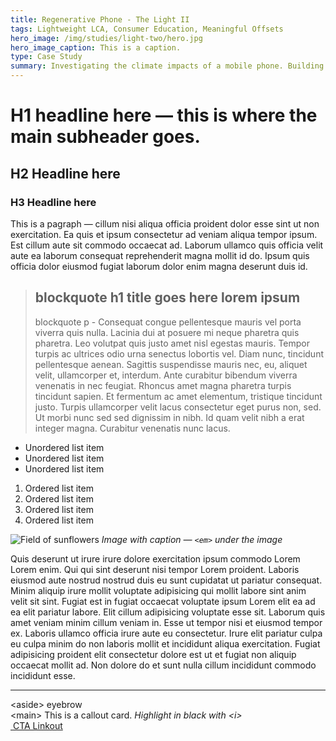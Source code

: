 ```yaml
---
title: Regenerative Phone - The Light II
tags: Lightweight LCA, Consumer Education, Meaningful Offsets
hero_image: /img/studies/light-two/hero.jpg
hero_image_caption: This is a caption.
type: Case Study
summary: Investigating the climate impacts of a mobile phone. Building a novel checkout feature to invite customers into the sustainability conversation.
---
```

# H1 headline here — this is where the main subheader goes.
## H2 Headline here
### H3 Headline here

This is a pagraph — cillum nisi aliqua officia proident dolor esse sint ut non exercitation. Ea quis et ipsum consectetur ad veniam aliqua tempor ipsum. Est cillum aute sit commodo occaecat ad. Laborum ullamco quis officia velit aute ea laborum consequat reprehenderit magna mollit id do. Ipsum quis officia dolor eiusmod fugiat laborum dolor enim magna deserunt duis id.

> ## blockquote h1 title goes here lorem ipsum
> blockquote p - Consequat congue pellentesque mauris vel porta viverra quis nulla. Lacinia dui at posuere mi neque pharetra quis pharetra. Leo volutpat quis justo amet nisl egestas mauris. Tempor turpis ac ultrices odio urna senectus lobortis vel. Diam nunc, tincidunt pellentesque aenean. Sagittis suspendisse mauris nec, eu, aliquet velit, ullamcorper et, interdum. Ante curabitur bibendum viverra venenatis in nec feugiat. Rhoncus amet magna pharetra turpis tincidunt sapien. Et fermentum ac amet elementum, tristique tincidunt justo. Turpis ullamcorper velit lacus consectetur eget purus non, sed. Ut morbi nunc sed sed dignissim in nibh. Id quam velit nibh a erat integer magna. Curabitur venenatis nunc lacus.

- Unordered list item
- Unordered list item
- Unordered list item

1. Ordered list item
2. Ordered list item
3. Ordered list item
4. Ordered list item

![Field of sunflowers](/img/studies/light-two/sunflower.jpg)
*Image with caption — `<em>` under the image*

Quis deserunt ut irure irure dolore exercitation ipsum commodo Lorem Lorem enim. Qui qui sint deserunt nisi tempor Lorem proident. Laboris eiusmod aute nostrud nostrud duis eu sunt cupidatat ut pariatur consequat. Minim aliquip irure mollit voluptate adipisicing qui mollit labore sint anim velit sit sint. Fugiat est in fugiat occaecat voluptate ipsum Lorem elit ea ad ea elit pariatur labore. Elit cillum adipisicing voluptate esse sit. Laborum quis amet veniam minim cillum veniam in. Esse ut tempor nisi et eiusmod tempor ex. Laboris ullamco officia irure aute eu consectetur. Irure elit pariatur culpa eu culpa minim do non laboris mollit et incididunt aliqua exercitation. Fugiat adipisicing proident elit consectetur dolore est ut et fugiat non aliquip occaecat mollit ad. Non dolore do et sunt nulla cillum incididunt commodo incididunt esse.

---

<div className="callout-card">
    <aside>
        &lt;aside&gt; eyebrow
    </aside>
    <main>
        &lt;main&gt; This is a callout card. 
        <i>
            Highlight in black with &lt;i&gt;
        </i>
    </main>
    <a href="#">
        <img 
            alt=""
            src="/img/squiggle-arrow-right.svg"
        />
            CTA Linkout
    </a>
</div>
